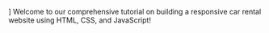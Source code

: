 ]
Welcome to our comprehensive tutorial on building a responsive car rental website using HTML, CSS, and JavaScript!
